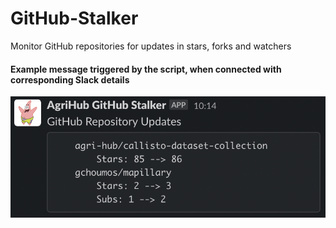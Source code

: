 # GitHub-Stalker
Monitor GitHub repositories for updates in stars, forks and watchers

#### Example message triggered by the script, when connected with corresponding Slack details
![GitHub Stalker message in Slack](img/automated_slack_msg.png)
